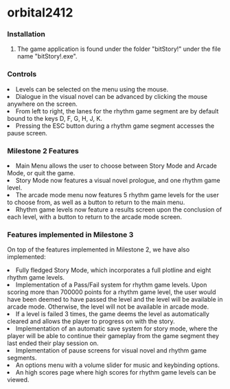 # orbital2412
<b><h3>Installation</h3></b>
<ol>
  <li> The game application is found under the folder "bitStory!" under the file name "bitStory!.exe". 
</ol>
<b><h3>Controls</h3></b>
<li> Levels can be selected on the menu using the mouse.
<li> Dialogue in the visual novel can be advanced by clicking the mouse anywhere on the screen.
<li> From left to right, the lanes for the rhythm game segment are by default bound to the keys D, F, G, H, J, K.
<li> Pressing the ESC button during a rhythm game segment accesses the pause screen.

<b><h3>Milestone 2 Features</h3></b>
<li>Main Menu allows the user to choose between Story Mode and Arcade Mode, or quit the game.</li> 
<li>Story Mode now features a visual novel prologue, and one rhythm game level. </li>
<li>The arcade mode menu now features 5 rhythm game levels for the user to choose from, as well as a button to return to the main menu.</li> 
<li>Rhythm game levels now feature a results screen upon the conclusion of each level, with a button to return to the arcade mode screen.</li> 

<b><h3>Features implemented in Milestone 3</h3></b>
On top of the features implemented in Milestone 2, we have also implemented: </b>
<li>Fully fledged Story Mode, which incorporates a full plotline and eight rhythm game levels.
<li>Implementation of a Pass/Fail system for rhythm game levels. Upon scoring more than 700000 points for a rhythm game level, the user would have been deemed to have passed the level and the level will be available in arcade mode. Otherwise, the level will not be available in arcade mode.
<li>If a level is failed 3 times, the game deems the level as automatically cleared and allows the player to progress on with the story.</li>
<li>Implementation of an automatic save system for story mode, where the player will be able to continue their gameplay from the game segment they last ended their play session on. 
<li>Implementation of pause screens for visual novel and rhythm game segments.
<li>An options menu with a volume slider for music and keybinding options.
<li>An high scores page where high scores for rhythm game levels can be viewed.

